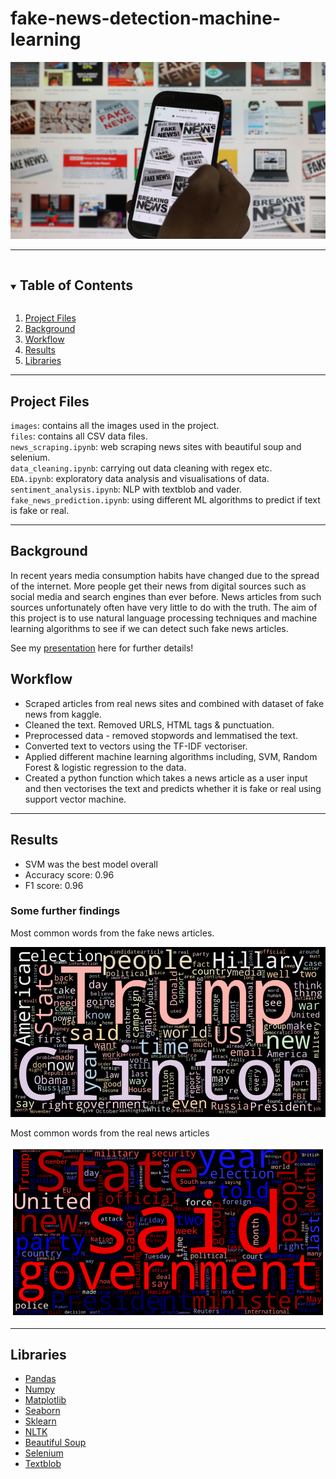 
# **fake-news-detection-machine-learning**


![fake news image](./images/fake-news.jpg
)

---

<!-- TABLE OF CONTENTS -->
<details open="open">
  <summary><h2 style="display: inline-block">Table of Contents</h2></summary>
  <ol>
    <li><a href="#project-files">Project Files</a></li>  
    <li>
      <a href="background">Background</a>
      </ul>
    </li>
    <li><a href="#workflow">Workflow</a></li>
    <li><a href="#results">Results</a></li>
    <li><a href="#libraries">Libraries</a></li>
  </ol>
</details> 

---
<!-- Project Files -->
## **Project Files**  


`images`: contains all the images used in the project.    
`files`: contains all CSV data files.  
`news_scraping.ipynb`: web scraping news sites with beautiful soup and selenium.   
`data_cleaning.ipynb`: carrying out data cleaning with regex etc.  
`EDA.ipynb`: exploratory data analysis and visualisations of data.  
`sentiment_analysis.ipynb`: NLP with textblob and vader.  
`fake_news_prediction.ipynb`: using different ML algorithms to predict if text is fake or real.


---
<!-- background -->
## **Background**

In recent years media consumption habits have changed due to the spread of the internet. More people get their news from digital sources such as social media and search engines than ever before. News articles from such sources unfortunately often have very little to do with the truth. The aim of this project is to use natural language processing techniques and machine learning algorithms to see if we can detect such fake news articles.  

See my [presentation](https://docs.google.com/presentation/d/1li1ZAZ_O9XeMkK0UOUZBNHxEL7FeGjLBQtk9KQ_xtrY/edit#slide=id.geea67f8950_0_1241) here
 for further details!



<!-- Workflow -->
## **Workflow**

- Scraped articles from real news sites and combined with dataset of fake news from kaggle. 
- Cleaned the text. Removed URLS, HTML tags & punctuation.
- Preprocessed data - removed stopwords and lemmatised the text.
- Converted text to vectors using the TF-IDF vectoriser.
- Applied different machine learning algorithms including, SVM, Random Forest & logistic regression to the data.
- Created a python function which takes a news article as a user input and then vectorises the text and predicts whether it is fake or real using support vector machine.


---

<!-- Results -->
## **Results**

- SVM was the best model overall 
- Accuracy score: 0.96
- F1 score: 0.96

### Some further findings  




Most common words from the fake news articles.

![fake news](./images/fake.png
)

Most common words from the real news articles

![real news](./images/real.png
)


---
<!-- Libraries -->
## **Libraries**

- [Pandas](https://pandas.pydata.org/docs/)
- [Numpy](https://numpy.org/)
- [Matplotlib](https://matplotlib.org/)
- [Seaborn](https://seaborn.pydata.org)
- [Sklearn](https://scikit-learn.org/stable/)
- [NLTK](https://www.nltk.org)
- [Beautiful Soup](https://beautiful-soup-4.readthedocs.io/en/latest/#)
- [Selenium](https://selenium-python.readthedocs.io)
- [Textblob](https://textblob.readthedocs.io/en/dev/)
